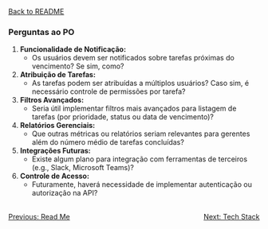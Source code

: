 [Back to README](../README.md)

### Perguntas ao PO

1. **Funcionalidade de Notificação:**
    - Os usuários devem ser notificados sobre tarefas próximas do vencimento? Se sim, como?
2. **Atribuição de Tarefas:**
    - As tarefas podem ser atribuídas a múltiplos usuários? Caso sim, é necessário controle de permissões por tarefa?
3. **Filtros Avançados:**
    - Seria útil implementar filtros mais avançados para listagem de tarefas (por prioridade, status ou data de vencimento)?
4. **Relatórios Gerenciais:**
    - Que outras métricas ou relatórios seriam relevantes para gerentes além do número médio de tarefas concluídas?
5. **Integrações Futuras:**
    - Existe algum plano para integração com ferramentas de terceiros (e.g., Slack, Microsoft Teams)?
6. **Controle de Acesso:**
    - Futuramente, haverá necessidade de implementar autenticação ou autorização na API?

<br/>
<div style="display: flex; justify-content: space-between;">
  <a href="../README.md">Previous: Read Me</a>
  <a href="./tech-stack.md">Next: Tech Stack</a>
</div>
